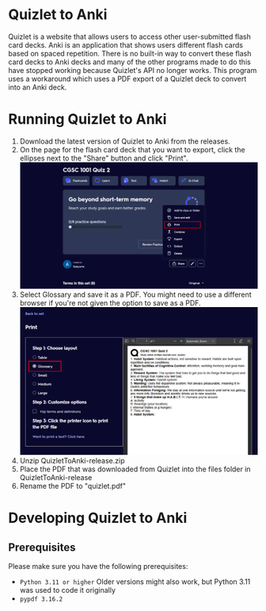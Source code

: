 # Quizlet to Anki
Quizlet is a website that allows users to access other user-submitted flash card decks. Anki is an application that shows users different flash cards based on spaced repetition. There is no built-in way to convert these flash card decks to Anki decks and many of the other programs made to do this have stopped working because Quizlet's API no longer works. This program uses a workaround which uses a PDF export of a Quizlet deck to convert into an Anki deck.

# Running Quizlet to Anki
1. Download the latest version of Quizlet to Anki from the releases.
2. On the page for the flash card deck that you want to export, click the ellipses next to the "Share" button and click "Print".
![image](/assets/ss_1.png)
3. Select Glossary and save it as a PDF. You might need to use a different browser if you're not given the option to save as a PDF.
![image](/assets/ss_2.png)
4. Unzip QuizletToAnki-release.zip
5. Place the PDF that was downloaded from Quizlet into the files folder in QuizletToAnki-release
6. Rename the PDF to "quizlet.pdf"

# Developing Quizlet to Anki
## Prerequisites
Please make sure you have the following prerequisites:
- ```Python 3.11 or higher``` Older versions might also work, but Python 3.11 was used to code it originally
- ```pypdf 3.16.2``` 
